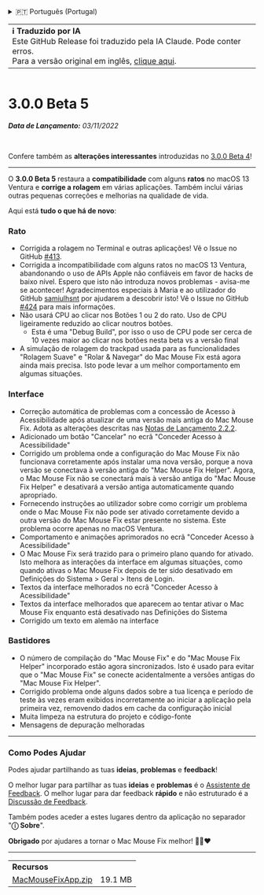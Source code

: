 <details>
<summary>🇵🇹 Português (Portugal)</summary>

[🇬🇧 English (GitHub Release)](https://github.com/noah-nuebling/mac-mouse-fix/releases/tag/3.0.0-Beta-5)\
[🇦🇩 Català](https://redirect.macmousefix.com/?target=mmf-release&tag=3.0.0-Beta-5&locale=ca)\
[🇩🇪 Deutsch](https://redirect.macmousefix.com/?target=mmf-release&tag=3.0.0-Beta-5&locale=de)\
[🇪🇸 Español](https://redirect.macmousefix.com/?target=mmf-release&tag=3.0.0-Beta-5&locale=es)\
[🇫🇷 Français](https://redirect.macmousefix.com/?target=mmf-release&tag=3.0.0-Beta-5&locale=fr)\
[🇮🇩 Indonesia](https://redirect.macmousefix.com/?target=mmf-release&tag=3.0.0-Beta-5&locale=id)\
[🇮🇹 Italiano](https://redirect.macmousefix.com/?target=mmf-release&tag=3.0.0-Beta-5&locale=it)\
[🇭🇺 Magyar](https://redirect.macmousefix.com/?target=mmf-release&tag=3.0.0-Beta-5&locale=hu)\
[🇳🇱 Nederlands](https://redirect.macmousefix.com/?target=mmf-release&tag=3.0.0-Beta-5&locale=nl)\
[🇵🇱 Polski](https://redirect.macmousefix.com/?target=mmf-release&tag=3.0.0-Beta-5&locale=pl)\
[🇧🇷 Português (Brasil)](https://redirect.macmousefix.com/?target=mmf-release&tag=3.0.0-Beta-5&locale=pt-BR)\
**🇵🇹 Português (Portugal)**\
[🇷🇴 Română](https://redirect.macmousefix.com/?target=mmf-release&tag=3.0.0-Beta-5&locale=ro)\
[🇸🇪 Svenska](https://redirect.macmousefix.com/?target=mmf-release&tag=3.0.0-Beta-5&locale=sv)\
[🇻🇳 Tiếng Việt](https://redirect.macmousefix.com/?target=mmf-release&tag=3.0.0-Beta-5&locale=vi)\
[🇹🇷 Türkçe](https://redirect.macmousefix.com/?target=mmf-release&tag=3.0.0-Beta-5&locale=tr)\
[🇨🇿 Čeština](https://redirect.macmousefix.com/?target=mmf-release&tag=3.0.0-Beta-5&locale=cs)\
[🇬🇷 Ελληνικά](https://redirect.macmousefix.com/?target=mmf-release&tag=3.0.0-Beta-5&locale=el)\
[🇷🇺 Русский](https://redirect.macmousefix.com/?target=mmf-release&tag=3.0.0-Beta-5&locale=ru)\
[🇺🇦 Українська](https://redirect.macmousefix.com/?target=mmf-release&tag=3.0.0-Beta-5&locale=uk)\
[🇮🇱 עברית](https://redirect.macmousefix.com/?target=mmf-release&tag=3.0.0-Beta-5&locale=he)\
[🇸🇦 العربية](https://redirect.macmousefix.com/?target=mmf-release&tag=3.0.0-Beta-5&locale=ar)\
[🇮🇳 हिन्दी](https://redirect.macmousefix.com/?target=mmf-release&tag=3.0.0-Beta-5&locale=hi)\
[🇹🇭 ไทย](https://redirect.macmousefix.com/?target=mmf-release&tag=3.0.0-Beta-5&locale=th)\
[🇨🇳 中文 (简体)](https://redirect.macmousefix.com/?target=mmf-release&tag=3.0.0-Beta-5&locale=zh-Hans)\
[🇨🇳 中文 (繁體)](https://redirect.macmousefix.com/?target=mmf-release&tag=3.0.0-Beta-5&locale=zh-Hant)\
[🇭🇰 中文（香港)](https://redirect.macmousefix.com/?target=mmf-release&tag=3.0.0-Beta-5&locale=zh-HK)\
[🇯🇵 日本語](https://redirect.macmousefix.com/?target=mmf-release&tag=3.0.0-Beta-5&locale=ja)\
[🇰🇷 한국어](https://redirect.macmousefix.com/?target=mmf-release&tag=3.0.0-Beta-5&locale=ko)\
[Help translate Mac Mouse Fix to different languages!](https://github.com/noah-nuebling/mac-mouse-fix/discussions/731)
</details>
<table align=><td>
<b>ℹ️ Traduzido por IA</b><br>
Este GitHub Release foi traduzido pela IA Claude. Pode conter erros.<br>
Para a versão original em inglês, <a href="https://github.com/noah-nuebling/mac-mouse-fix/releases/tag/3.0.0-Beta-5">clique aqui</a>.
</td></table>

<table></table>

# 3.0.0 Beta 5
***Data de Lançamento:** 03/11/2022*

<br>

Confere também as **alterações interessantes** introduzidas no [3.0.0 Beta 4](https://redirect.macmousefix.com/?target=mmf-release&tag=3.0.0-Beta-4&locale=pt-PT)!

---

O **3.0.0 Beta 5** restaura a **compatibilidade** com alguns **ratos** no macOS 13 Ventura e **corrige a rolagem** em várias aplicações.
Também inclui várias outras pequenas correções e melhorias na qualidade de vida.

Aqui está **tudo o que há de novo**:

### Rato

- Corrigida a rolagem no Terminal e outras aplicações! Vê o Issue no GitHub [#413](https://github.com/noah-nuebling/mac-mouse-fix/issues/413).
- Corrigida a incompatibilidade com alguns ratos no macOS 13 Ventura, abandonando o uso de APIs Apple não confiáveis em favor de hacks de baixo nível. Espero que isto não introduza novos problemas - avisa-me se acontecer! Agradecimentos especiais à Maria e ao utilizador do GitHub [samiulhsnt](https://github.com/samiulhsnt) por ajudarem a descobrir isto! Vê o Issue no GitHub [#424](https://github.com/noah-nuebling/mac-mouse-fix/issues/424) para mais informações.
- Não usará CPU ao clicar nos Botões 1 ou 2 do rato. Uso de CPU ligeiramente reduzido ao clicar noutros botões.
    - Esta é uma "Debug Build", por isso o uso de CPU pode ser cerca de 10 vezes maior ao clicar nos botões nesta beta vs a versão final
- A simulação de rolagem do trackpad usada para as funcionalidades "Rolagem Suave" e "Rolar & Navegar" do Mac Mouse Fix está agora ainda mais precisa. Isto pode levar a um melhor comportamento em algumas situações.

### Interface

- Correção automática de problemas com a concessão de Acesso à Acessibilidade após atualizar de uma versão mais antiga do Mac Mouse Fix. Adota as alterações descritas nas [Notas de Lançamento 2.2.2](https://redirect.macmousefix.com/?target=mmf-release&tag=2.2.2&locale=pt-PT).
- Adicionado um botão "Cancelar" no ecrã "Conceder Acesso à Acessibilidade"
- Corrigido um problema onde a configuração do Mac Mouse Fix não funcionava corretamente após instalar uma nova versão, porque a nova versão se conectava à versão antiga do "Mac Mouse Fix Helper". Agora, o Mac Mouse Fix não se conectará mais à versão antiga do "Mac Mouse Fix Helper" e desativará a versão antiga automaticamente quando apropriado.
- Fornecendo instruções ao utilizador sobre como corrigir um problema onde o Mac Mouse Fix não pode ser ativado corretamente devido a outra versão do Mac Mouse Fix estar presente no sistema. Este problema ocorre apenas no macOS Ventura.
- Comportamento e animações aprimorados no ecrã "Conceder Acesso à Acessibilidade"
- O Mac Mouse Fix será trazido para o primeiro plano quando for ativado. Isto melhora as interações da interface em algumas situações, como quando ativas o Mac Mouse Fix depois de ter sido desativado em Definições do Sistema > Geral > Itens de Login.
- Textos da interface melhorados no ecrã "Conceder Acesso à Acessibilidade"
- Textos da interface melhorados que aparecem ao tentar ativar o Mac Mouse Fix enquanto está desativado nas Definições do Sistema
- Corrigido um texto em alemão na interface

### Bastidores

- O número de compilação do "Mac Mouse Fix" e do "Mac Mouse Fix Helper" incorporado estão agora sincronizados. Isto é usado para evitar que o "Mac Mouse Fix" se conecte acidentalmente a versões antigas do "Mac Mouse Fix Helper".
- Corrigido problema onde alguns dados sobre a tua licença e período de teste às vezes eram exibidos incorretamente ao iniciar a aplicação pela primeira vez, removendo dados em cache da configuração inicial
- Muita limpeza na estrutura do projeto e código-fonte
- Mensagens de depuração melhoradas

---

### Como Podes Ajudar

Podes ajudar partilhando as tuas **ideias**, **problemas** e **feedback**!

O melhor lugar para partilhar as tuas **ideias** e **problemas** é o [Assistente de Feedback](https://noah-nuebling.github.io/mac-mouse-fix-feedback-assistant/?type=bug-report).
O melhor lugar para dar feedback **rápido** e não estruturado é a [Discussão de Feedback](https://github.com/noah-nuebling/mac-mouse-fix/discussions/366).

Também podes aceder a estes lugares dentro da aplicação no separador "**ⓘ Sobre**".

**Obrigado** por ajudares a tornar o Mac Mouse Fix melhor! 💙💛❤️

---

<table align="start">
<tr>
    <td colspan=2>
        <b>Recursos</b>
    </td>
</tr>
<tr>
    <td><a href="https://github.com/noah-nuebling/mac-mouse-fix/releases/download/3.0.0-Beta-5/MacMouseFixApp.zip">MacMouseFixApp.zip</a></td>
    <td>19.1 MB</td>
</tr>
</table>